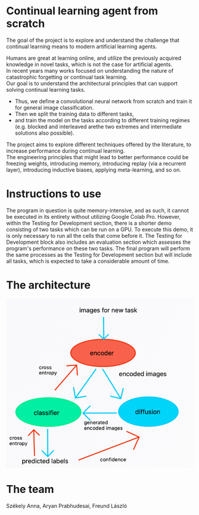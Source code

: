# Continual learning agent from scratch

The   goal   of   the   project   is   to   explore   and   understand   the   challenge   that
continual learning means to modern artificial learning agents. 

Humans are great at learning online, and utilize the previously acquired knowledge in novel   tasks,   which   is   not   the   case   for   artificial  agents.   
In   recent   years many   works   focused   on   understanding   the   nature   of   catastrophic forgetting or continual task learning.   
Our goal is to understand the architectural principles that can support solving continual learning tasks.

* Thus, we define a convolutional neural network from scratch and train it for general image classification.  
* Then we split the training data to different tasks, 
* and train the model on the tasks according to different training regimes (e.g. blocked and interleaved arethe two extremes and intermediate solutions also possible). 

The project aims to explore different techniques offered by the literature,
to   increase   performance   during   continual   learning.   
The   engineering principles that might lead to better performance could be freezing weights,
introducing memory, introducing replay (via a recurrent layer), introducing
inductive biases, applying meta-learning, and so on.

# Instructions to use
The program in question is quite memory-intensive, and as such, it cannot be executed in its entirety without utilizing Google Colab Pro. However, within the Testing for Development section, there is a shorter demo consisting of two tasks which can be run on a GPU. To execute this demo, it is only necessary to run all the cells that come before it. The Testing for Development block also includes an evaluation section which assesses the program's performance on these two tasks. 
The final program will perform the same processes as the Testing for Development section but will include all tasks, which is expected to take a considerable amount of time.


# The architecture
![img.png](img.png)


# The team
Székely Anna,
Aryan Prabhudesai,
Freund László

